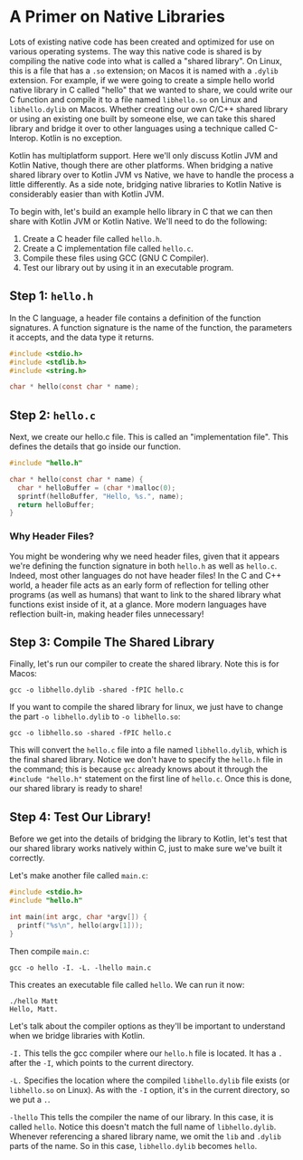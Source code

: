 # A Primer on Native Libraries

Lots of existing native code has been created and optimized for use on various operating systems. The way this native code is shared is by compiling the native code into what is called a "shared library". On Linux, this is a file that has a `.so` extension; on Macos it is named with a `.dylib` extension. For example, if we were going to create a simple hello world native library in C called "hello" that we wanted to share, we could write our C function and compile it to a file named `libhello.so` on Linux and `libhello.dylib` on Macos. Whether creating our own C/C++ shared library or using an existing one built by someone else, we can take this shared library and bridge it over to other languages using a technique called C-Interop. Kotlin is no exception.

Kotlin has multiplatform support. Here we'll only discuss Kotlin JVM and Kotlin Native, though there are other platforms. When bridging a native shared library over to Kotlin JVM vs Native, we have to handle the process a little differently. As a side note, bridging native libraries to Kotlin Native is considerably easier than with Kotlin JVM.

To begin with, let's build an example hello library in C that we can then share with Kotlin JVM or Kotlin Native. We'll need to do the following:

1. Create a C header file called `hello.h`.
1. Create a C implementation file called `hello.c`.
1. Compile these files using GCC (GNU C Compiler).
1. Test our library out by using it in an executable program.

## Step 1: `hello.h`

In the C language, a header file contains a definition of the function signatures. A function signature is the name of the function, the parameters it accepts, and the data type it returns.

```c
#include <stdio.h>
#include <stdlib.h>
#include <string.h>

char * hello(const char * name);
```

## Step 2: `hello.c`

Next, we create our hello.c file. This is called an "implementation file". This defines the details that go inside our function.

```c
#include "hello.h"

char * hello(const char * name) {
  char * helloBuffer = (char *)malloc(0);
  sprintf(helloBuffer, "Hello, %s.", name);
  return helloBuffer;
}
```

### Why Header Files?

You might be wondering why we need header files, given that it appears we're defining the function signature in both `hello.h` as well as `hello.c`. Indeed, most other languages do not have header files! In the C and C++ world, a header file acts as an early form of reflection for telling other programs (as well as humans) that want to link to the shared library what functions exist inside of it, at a glance. More modern languages have reflection built-in, making header files unnecessary!

## Step 3: Compile The Shared Library

Finally, let's run our compiler to create the shared library. Note this is for Macos:

```shell
gcc -o libhello.dylib -shared -fPIC hello.c
```

If you want to compile the shared library for linux, we just have to change the part `-o libhello.dylib` to `-o libhello.so`:

```shell
gcc -o libhello.so -shared -fPIC hello.c
```

This will convert the `hello.c` file into a file named `libhello.dylib`, which is the final shared library. Notice we don't have to specify the `hello.h` file in the command; this is because `gcc` already knows about it through the `#include "hello.h"` statement on the first line of `hello.c`. Once this is done, our shared library is ready to share!

## Step 4: Test Our Library!

Before we get into the details of bridging the library to Kotlin, let's test that our shared library works natively within C, just to make sure we've built it correctly.

Let's make another file called `main.c`:

```c
#include <stdio.h>
#include "hello.h"

int main(int argc, char *argv[]) {
  printf("%s\n", hello(argv[1]));
}
```

Then compile `main.c`:

```shell
gcc -o hello -I. -L. -lhello main.c
```

This creates an executable file called `hello`. We can run it now:

```shell
./hello Matt
Hello, Matt.
```

Let's talk about the compiler options as they'll be important to understand when we bridge libraries with Kotlin.

`-I.` This tells the gcc compiler where our `hello.h` file is located. It has a `.` after the `-I`, which points to the current directory.

`-L.` Specifies the location where the compiled `libhello.dylib` file exists (or `libhello.so` on Linux). As with the `-I` option, it's in the current directory, so we put a `.`.

`-lhello` This tells the compiler the name of our library. In this case, it is called `hello`. Notice this doesn't match the full name of `libhello.dylib`. Whenever referencing a shared library name, we omit the `lib` and `.dylib` parts of the name. So in this case, `libhello.dylib` becomes `hello`.
